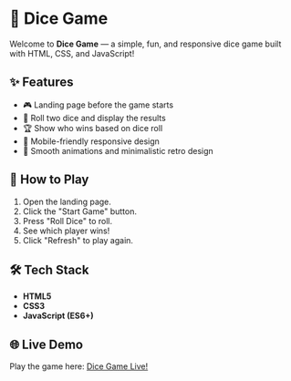 # 🎲 Dice Game

Welcome to **Dice Game** — a simple, fun, and responsive dice game built with HTML, CSS, and JavaScript!

## ✨ Features

- 🎮 Landing page before the game starts
- 🎲 Roll two dice and display the results
- 🏆 Show who wins based on dice roll
- 📱 Mobile-friendly responsive design
- 🎨 Smooth animations and minimalistic retro design

## 🚀 How to Play

1. Open the landing page.
2. Click the "Start Game" button.
3. Press "Roll Dice" to roll.
4. See which player wins!
5. Click "Refresh" to play again.

## 🛠 Tech Stack

- **HTML5**
- **CSS3**
- **JavaScript (ES6+)**

## 🌐 Live Demo

Play the game here: [Dice Game Live!](https://gracedigman.github.io/dicegame/)
